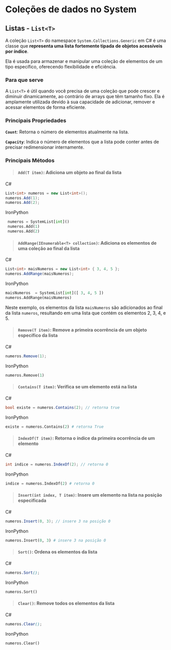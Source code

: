 # Coleções de dados no System

## Listas - `List<T>`

A coleção `List<T>` do namespace `System.Collections.Generic` em C# é uma classe que 
**representa uma lista** **fortemente tipada** **de objetos acessíveis por índice**. 

Ela é usada para armazenar e manipular uma coleção de elementos de um tipo específico, 
oferecendo flexibilidade e eficiência.

### Para que serve

A `List<T>` é útil quando você precisa de uma coleção que pode crescer e diminuir dinamicamente, ao contrário de arrays que têm tamanho fixo. Ela é amplamente utilizada devido à sua capacidade de adicionar, remover e acessar elementos de forma eficiente.

### Principais Propriedades

**`Count`**: Retorna o número de elementos atualmente na lista.

**`Capacity`**: Indica o número de elementos que a lista pode conter antes de precisar redimensionar internamente.

### Principais Métodos

> #### **`Add(T item)`**: Adiciona um objeto ao final da lista

C#

```csharp
List<int> numeros = new List<int>();
numeros.Add(1);
numeros.Add(2);
```

IronPython

```python
 numeros = SystemList[int]()
 numeros.Add(1)
 numeros.Add(2)
```

> #### **`AddRange(IEnumerable<T> collection)`**: Adiciona os elementos de uma coleção ao final da lista

C#

```csharp
List<int> maisNumeros = new List<int> { 3, 4, 5 };
numeros.AddRange(maisNumeros);
```

IronPython

```python
maisNumeros  = SystemList[int]([ 3, 4, 5 ])
numeros.AddRange(maisNumeros)
```

Neste exemplo, os elementos da lista `maisNumeros` são adicionados ao final da lista `numeros`, resultando em uma lista que contém os elementos 2, 3, 4, e 5.

> #### **`Remove(T item)`**: Remove a primeira ocorrência de um objeto específico da lista

C#

```csharp
numeros.Remove(1);
```

IronPython

```python
numeros.Remove(1)
```

> #### **`Contains(T item)`**: Verifica se um elemento está na lista

C#

```csharp
bool existe = numeros.Contains(2); // retorna true
```

IronPython

```python
existe = numeros.Contains(2) # retorna True
```

> #### **`IndexOf(T item)`**: Retorna o índice da primeira ocorrência de um elemento

C#

```csharp
int indice = numeros.IndexOf(2); // retorna 0
```

IronPython

```python
indice = numeros.IndexOf(2) # retorna 0
```

> #### **`Insert(int index, T item)`**: Insere um elemento na lista na posição especificada

C#

```csharp
numeros.Insert(0, 3); // insere 3 na posição 0
```

IronPython

```python
numeros.Insert(0, 3) # insere 3 na posição 0
```

> #### **`Sort()`**: Ordena os elementos da lista

C#

```scss
numeros.Sort();
```

IronPython

```python
numeros.Sort()
```

> #### **`Clear()`**: Remove todos os elementos da lista

C#

```scss
numeros.Clear();
```

IronPython

```python
numeros.Clear()
```
